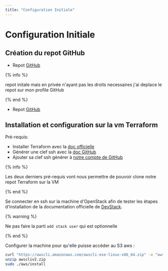 ```yaml
---
title: "Configuration Initiale"
---
```


# Configuration Initiale


## Création du repot GitHub

* Repot [GitHub](https://github.com/Riukotashi/tp-final-cloud)

{% info %}

repot initale mais en privée n'ayant pas les droits necessaires j'ai deplace le repot sur mon profile GitHub

{% end %}

* Repot [GitHub](https://github.com/Weisteck/docs-ynov-cloud)

## Installation et configuration sur la vm Terraform

Pré-requis:

* Installer Terraform avec la [doc officielle](https://developer.hashicorp.com/terraform/tutorials/aws-get-started/install-cli)
* Générer une clef ssh avec la [doc GitHub](https://docs.github.com/en/authentication/connecting-to-github-with-ssh/generating-a-new-ssh-key-and-adding-it-to-the-ssh-agent)
* Ajouter sa clef ssh générer à [notre compte de GitHub](https://docs.github.com/en/authentication/connecting-to-github-with-ssh/adding-a-new-ssh-key-to-your-github-account)

{% info %}

Les deux derniers pré-requis vont nous permettre de pouvoir clone notre repot Terraform sur la VM

{% end %}

Se connecter en ssh sur la machine d'OpenStack afin de tester les étapes d'installation de la documentation officielle de [DevStack](https://docs.openstack.org/devstack/latest/).

{% warning %}

Ne pas faire la parti `add stack user` qui est optionnelle

{% end %}


Configurer la machine pour qu'elle puisse accéder au S3 aws :
```bash
curl "https://awscli.amazonaws.com/awscli-exe-linux-x86_64.zip" -o "awscliv2.zip"
unzip awscliv2.zip
sudo ./aws/install
```
